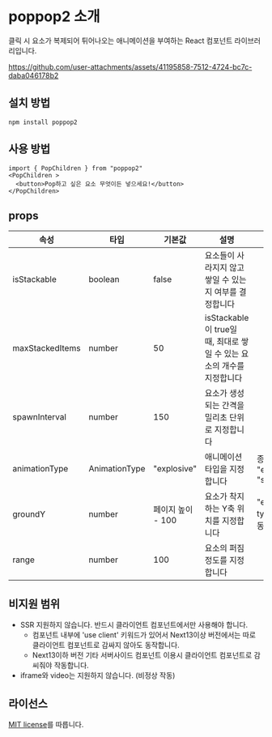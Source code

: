 # poppop2 소개

클릭 시 요소가 복제되어 튀어나오는 애니메이션을 부여하는 React 컴포넌트 라이브러리입니다.



https://github.com/user-attachments/assets/41195858-7512-4724-bc7c-daba046178b2



## 설치 방법

```shell
npm install poppop2
```


## 사용 방법

```tsx
import { PopChildren } from "poppop2"
<PopChildren >
  <button>Pop하고 싶은 요소 무엇이든 넣으세요!</button>
</PopChildren>
```
## props

| 속성 | 타입 | 기본값 | 설명 | 비고 |
|------|------|------|------|------|
| isStackable | boolean | false | 요소들이 사라지지 않고 쌓일 수 있는지 여부를 결정합니다 |
| maxStackedItems | number | 50 | isStackable이 true일 때, 최대로 쌓일 수 있는 요소의 개수를 지정합니다 |
| spawnInterval | number | 150 | 요소가 생성되는 간격을 밀리초 단위로 지정합니다 |
| animationType | AnimationType | "explosive" | 애니메이션 타입을 지정합니다  | 종류: "explosive", "spread"|
| groundY | number | 페이지 높이 - 100 |  요소가 착지하는 Y축 위치를 지정합니다 | "explosive" type에서만 동작|
| range | number | 100 | 요소의 퍼짐 정도를 지정합니다 |


## 비지원 범위
- SSR 지원하지 않습니다. 반드시 클라이언트 컴포넌트에서만 사용해야 합니다.
  - 컴포넌트 내부에 'use client' 키워드가 있어서 Next13이상 버전에서는 따로 클라이언트 컴포넌트로 감싸지 않아도 동작합니다.
  - Next13이하 버전 기타 서버사이드 컴포넌트 이용시 클라이언트 컴포넌트로 감씨줘야 작동합니다.
- iframe와 video는 지원하지 않습니다. (비정상 작동)

## 라이선스

[MIT license](./LICENSE.md)를 따릅니다.
